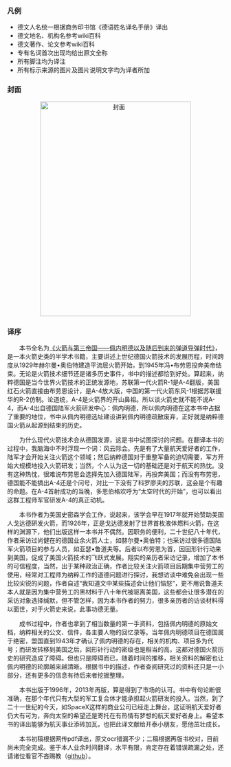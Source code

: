 ### 凡例

* 德文人名统一根据商务印书馆《德语姓名译名手册》译出
* 德文地名、机构名参考wiki百科
* 德文著作、论文参考wiki百科
* 专有名词首次出现均给出原文全称
* 所有脚注均为译注
* 所有标示来源的图片及图片说明文字均为译者所加

### 封面

<p align="center"><img align="middle" src="../styles/covers.jpg" width="350" height="500" alt="封面"/></p>

### 译序

　　本书全名为[《火箭与第三帝国——佩内明德以及随后到来的弹道导弹时代》](https://www.amazon.com/Rocket-Reich-Peenemunde-Ballistic-Missile/dp/1588344673/ref=pd_sim_14_8?ie=UTF8&pd_rd_i=1588344673&pd_rd_r=9KTBWHQJF1K9MA5ND9V9&pd_rd_w=eFQyH&pd_rd_wg=5M1u5&psc=1&refRID=9KTBWHQJF1K9MA5ND9V9)，是一本火箭史类的半学术书籍，主要讲述上世纪德国火箭技术的发展历程，时间跨度从1929年赫尔曼•奥伯特建造平流层火箭开始，到1945年冯•布劳恩投奔美帝结束。无论是火箭技术细节还是诸多历史事件，书中的描述都恰到好处。算起来，纳粹德国是当今世界火箭技术的正统发源地，苏联第一代火箭R-1是A-4翻版，美国红石火箭直接由布劳恩设计，是A-4放大版，中国的第一代火箭东风-1根据苏联援华的R-2仿制。论道统，A-4是火箭界的开山鼻祖。所以谈火箭史就不能不说A-4，而A-4出自德国陆军火箭研发中心：佩内明德，所以佩内明德在这本书中占据了重要的地位，书中从佩内明德选址建设讲到佩内明德疏散废弃，正好就是纳粹德国火箭从起源到结束的历史。

　　为什么现代火箭技术会从德国发源，这是书中试图探讨的问题。在翻译本书的过程中，我脑海中不时浮现一个词：风云际会。先是有了大量航天爱好者的工作，陆军才会开始关注火箭这个领域；然后纳粹德国对于重整军备的迫切需要，军方开始大规模地投入火箭研发；当然，个人认为这一切的基础还是对于航天的热忱。没有这种热忱，很难说布劳恩会选择先加入德国陆军，再投奔美国；而没有布劳恩，德国能不能搞出A-4还是个问号，对比一下没有了科罗廖夫的苏联，这会是个有趣的命题。在A-4首射成功的当晚，多恩伯格欢呼为“太空时代的开始”，也可以看出这群工程师军官研发A-4的真正动机。

　　本书作者为美国史密森学会工作，说起来，该学会早在1917年就开始赞助美国人戈达德研发火箭，而1926年，正是戈达德发射了世界首枚液体燃料火箭，在这样的渊源下，他们出版这样一本书并不偶然。因职务的便利，二十世纪八十年代，作者采访过尚健在的德国业余火箭人士，如赫尔曼•奥伯特；也采访过很多德国陆军火箭项目的参与人员，如亚瑟•鲁道夫等。后者以布劳恩为首，因回形针行动来到美国，促成了美国火箭技术的飞跃式发展。翔实的亲历者采访记录，增加了本书的可信程度，当然，出于某种政治正确，作者比较关注火箭项目后期集中营劳工的使用，经常对工程师为纳粹工作的道德问题进行探讨，我想访谈中难免会出现一些比较尖锐的问题，作者自述“我知道文中某些描述会让他们恼怒”，更不用说鲁道夫本人就是因为集中营劳工的黑材料于八十年代被驱离美国，这些都会让很多潜在的采访对象选择缄默，但不管怎样，因为本书作者的努力，很多亲历者的访谈材料得以面世，对于火箭史来说，此事功德无量。

　　成书过程中，作者也拿到了相当数量的第一手资料，包括佩内明德的原始文档，纳粹相关的公文、信件，各主要人物的回忆录等。当年佩内明德项目在德国属于绝密，盟国直到1943年才确认了佩内明德的存在，相关的机构、项目多为代号；而研发转移到美国之后，回形针行动的密级也是相当的高，这都对德国火箭历史的研究造成了障碍。但也只是障碍而已，随着时间的推移，相关资料的解密也让佩内明德的轮廓越来越清晰。根据书中的描述，作者查阅研究过的资料还只是一小部分，还有更多的信息有待后来者挖掘整理。

　　本书出版于1996年，2013年再版，算是得到了市场的认可。书中有句论断很准确，在那个年代只有大型的军工复合体才能承担起火箭研发的投入。当然，到了二十一世纪的今天，如SpaceX这样的商业公司已经走上舞台，这证明航天爱好者仍大有可为，奔向太空的希望还是寄托在有热情有梦想的航天爱好者身上。希望本书的译出能够为航天事业添砖加瓦，也把此译文献给开泰小朋友，愿他茁壮成长。

　　本书初稿根据网传pdf译出，原文ocr错漏不少；二稿根据再版书校对，目前尚未完全完成。鉴于本人业余时间翻译，水平有限，肯定存在着错误疏漏之处，还请诸位看官不吝赐教（[github](https://github.com/kkndyu/rocket)）。